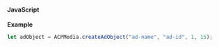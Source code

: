 #### JavaScript

**Example**

```jsx
let adObject = ACPMedia.createAdObject("ad-name", "ad-id", 1, 15);
```
